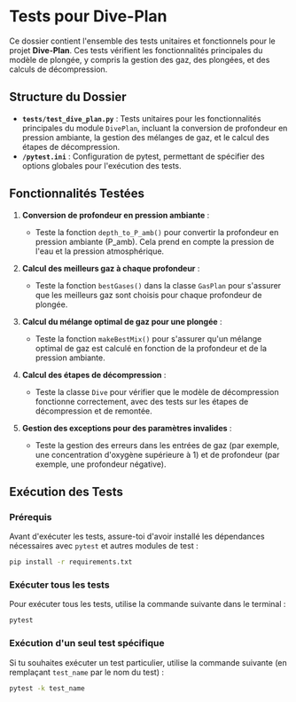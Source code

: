 # Tests pour Dive-Plan

Ce dossier contient l'ensemble des tests unitaires et fonctionnels pour le projet **Dive-Plan**. Ces tests vérifient les fonctionnalités principales du modèle de plongée, y compris la gestion des gaz, des plongées, et des calculs de décompression.

## Structure du Dossier

- **`tests/test_dive_plan.py`** : Tests unitaires pour les fonctionnalités principales du module `DivePlan`, incluant la conversion de profondeur en pression ambiante, la gestion des mélanges de gaz, et le calcul des étapes de décompression.
- **`/pytest.ini`** : Configuration de pytest, permettant de spécifier des options globales pour l'exécution des tests.

## Fonctionnalités Testées

1. **Conversion de profondeur en pression ambiante** :
   - Teste la fonction `depth_to_P_amb()` pour convertir la profondeur en pression ambiante (P_amb). Cela prend en compte la pression de l'eau et la pression atmosphérique.

2. **Calcul des meilleurs gaz à chaque profondeur** :
   - Teste la fonction `bestGases()` dans la classe `GasPlan` pour s'assurer que les meilleurs gaz sont choisis pour chaque profondeur de plongée.

3. **Calcul du mélange optimal de gaz pour une plongée** :
   - Teste la fonction `makeBestMix()` pour s'assurer qu'un mélange optimal de gaz est calculé en fonction de la profondeur et de la pression ambiante.

4. **Calcul des étapes de décompression** :
   - Teste la classe `Dive` pour vérifier que le modèle de décompression fonctionne correctement, avec des tests sur les étapes de décompression et de remontée.

5. **Gestion des exceptions pour des paramètres invalides** :
   - Teste la gestion des erreurs dans les entrées de gaz (par exemple, une concentration d'oxygène supérieure à 1) et de profondeur (par exemple, une profondeur négative).

## Exécution des Tests

### Prérequis

Avant d'exécuter les tests, assure-toi d'avoir installé les dépendances nécessaires avec `pytest` et autres modules de test :

```bash
pip install -r requirements.txt
```

### Exécuter tous les tests
Pour exécuter tous les tests, utilise la commande suivante dans le terminal :
```bash
pytest

```

### Exécution d'un seul test spécifique
Si tu souhaites exécuter un test particulier, utilise la commande suivante (en remplaçant `test_name` par le nom du test) :
```bash
pytest -k test_name

```